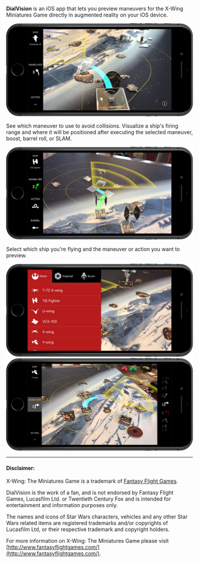 **DialVision** is an iOS app that lets you preview maneuvers for the X-Wing Miniatures Game directly in augmented reality on your iOS device.

<img src="img/screenshot-maneuver.png" width="577px"/>


See which maneuver to use to avoid collisions. Visualize a ship's firing range and where it will be positioned after executing the selected maneuver, boost, barrel roll, or SLAM.

<img src="img/screenshot-action.png" width="577px"/>


Select which ship you're flying and the maneuver or action you want to preview.

<img src="img/screenshot-ship-picker.png" width="577px"/>
<img src="img/screenshot-maneuver-picker.png" width="577px"/>

---

#### Disclaimer:

X-Wing: The Miniatures Game is a trademark of [Fantasy Flight Games](http://www.fantasyflightgames.com/).

DialVision is the work of a fan, and is not endorsed by Fantasy Flight Games, Lucasfilm Ltd. or Twentieth Century Fox and is intended for entertainment and information purposes only.

The names and icons of Star Wars characters, vehicles and any other Star Wars related items are registered trademarks and/or copyrights of Lucasfilm Ltd, or their respective trademark and copyright holders.

For more information on X-Wing: The Miniatures Game please visit [http://www.fantasyflightgames.com/](http://www.fantasyflightgames.com/).
